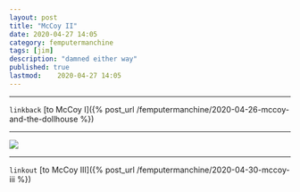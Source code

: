 ```yaml
---
layout: post
title: "McCoy II"
date: 2020-04-27 14:05
category: femputermanchine
tags: [jim]
description: "damned either way"
published: true
lastmod:	2020-04-27 14:05
---
```


*****
`linkback`
[to McCoy I]({% post_url /femputermanchine/2020-04-26-mccoy-and-the-dollhouse %})

*****

<img src="{{ site.url }}/assets/img/mccoy-ii.jpg" />

*****

`linkout`
[to McCoy III]({% post_url /femputermanchine/2020-04-30-mccoy-iii %})
